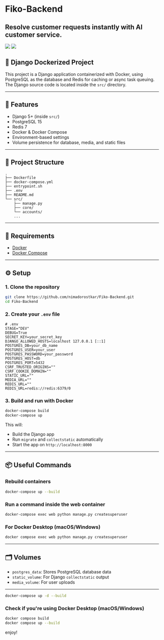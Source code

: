 # Fiko-Backend
## Resolve customer requests instantly with AI customer service. 

[![](https://img.shields.io/badge/Python-3.12.4-orange)](https://www.python.org/)
[![](https://img.shields.io/badge/Django-5.2.1-green)](https://www.djangoproject.com/)


## 🐍 Django Dockerized Project 
This project is a Django application containerized with Docker, using PostgreSQL as the database and Redis for caching or async task queuing. The Django source code is located inside the `src/` directory.

---

## 🚀 Features

- Django 5+ (inside `src/`)
- PostgreSQL 15
- Redis 7
- Docker & Docker Compose
- Environment-based settings
- Volume persistence for database, media, and static files

---

## 📁 Project Structure

```
.
├── Dockerfile
├── docker-compose.yml
├── entrypoint.sh
├── .env
├── README.md
└── src/
    ├── manage.py
    ├── core/
    └── accounts/
    ...
```

---

## 🧩 Requirements

- [Docker](https://www.docker.com/)
- [Docker Compose](https://docs.docker.com/compose/)

---

## ⚙️ Setup

### 1. Clone the repository

```bash
git clone https://github.com/nimadorostkar/Fiko-Backend.git
cd Fiko-Backend
```

### 2. Create your `.env` file

```env
# .env
STAGE="DEV"
DEBUG=True
SECRET_KEY=your_secret_key
DJANGO_ALLOWED_HOSTS=localhost 127.0.0.1 [::1]
POSTGRES_DB=your_db_name
POSTGRES_USER=your_user
POSTGRES_PASSWORD=your_password
POSTGRES_HOST=db
POSTGRES_PORT=5432
CSRF_TRUSTED_ORIGINS=""
CSRF_COOKIE_DOMAIN=""
STATIC_URL=""
MEDIA_URL=""
REDIS_URL=""
REDIS_URL=redis://redis:6379/0
```

### 3. Build and run with Docker

```bash
docker-compose build
docker-compose up
```

This will:
- Build the Django app
- Run `migrate` and `collectstatic` automatically
- Start the app on `http://localhost:8000`

---

## 📦 Useful Commands

### Rebuild containers

```bash
docker-compose up --build
```

### Run a command inside the web container

```bash
docker-compose exec web python manage.py createsuperuser
```
### For Docker Desktop (macOS/Windows)

```bash
docker compose exec web python manage.py createsuperuser
```

---

## 🗂️ Volumes

- `postgres_data`: Stores PostgreSQL database data
- `static_volume`: For Django `collectstatic` output
- `media_volume`: For user uploads

---


```bash
docker-compose up -d --build
```

### Check if you're using Docker Desktop (macOS/Windows)
```bash
docker compose build
docker compose up --build
```


 enjoy!
 